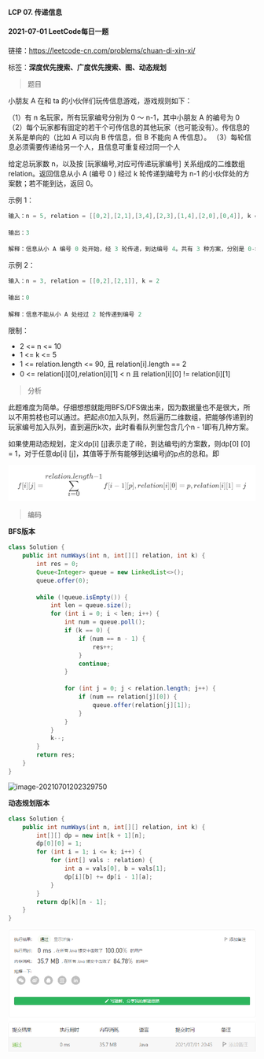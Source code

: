 #### LCP 07. 传递信息

#### 2021-07-01 LeetCode每日一题

链接：https://leetcode-cn.com/problems/chuan-di-xin-xi/

标签：**深度优先搜索、广度优先搜索、图、动态规划**

> 题目

小朋友 A 在和 ta 的小伙伴们玩传信息游戏，游戏规则如下：

（1）有 n 名玩家，所有玩家编号分别为 0 ～ n-1，其中小朋友 A 的编号为 0
（2）每个玩家都有固定的若干个可传信息的其他玩家（也可能没有）。传信息的关系是单向的（比如 A 可以向 B 传信息，但 B 不能向 A 传信息）。
（3）每轮信息必须需要传递给另一个人，且信息可重复经过同一个人

给定总玩家数 n，以及按 [玩家编号,对应可传递玩家编号] 关系组成的二维数组 relation。返回信息从小 A (编号 0 ) 经过 k 轮传递到编号为 n-1 的小伙伴处的方案数；若不能到达，返回 0。

示例 1：

```java
输入：n = 5, relation = [[0,2],[2,1],[3,4],[2,3],[1,4],[2,0],[0,4]], k = 3

输出：3

解释：信息从小 A 编号 0 处开始，经 3 轮传递，到达编号 4。共有 3 种方案，分别是 0->2->0->4， 0->2->1->4， 0->2->3->4。
```

示例 2：

```java
输入：n = 3, relation = [[0,2],[2,1]], k = 2

输出：0

解释：信息不能从小 A 处经过 2 轮传递到编号 2
```

限制：

- 2 <= n <= 10
- 1 <= k <= 5
- 1 <= relation.length <= 90, 且 relation[i].length == 2
- 0 <= relation[i][0],relation[i][1] < n 且 relation[i][0] != relation[i][1]

> 分析

此题难度为简单。仔细想想就能用BFS/DFS做出来，因为数据量也不是很大，所以不用剪枝也可以通过。把起点0加入队列，然后遍历二维数组，把能够传递到的玩家编号加入队列，直到遍历k次，此时看看队列里包含几个n - 1即有几种方案。

如果使用动态规划，定义dp[i] [j]表示走了i轮，到达编号j的方案数，则dp[0] [0] = 1，对于任意dp[i] [j]，其值等于所有能够到达编号j的p点的总和。即

![image-20210701204244357](LCP07.传递信息.assets/image-20210701204244357.png)

> 编码

**BFS版本**

```java
class Solution {
    public int numWays(int n, int[][] relation, int k) {
        int res = 0;
        Queue<Integer> queue = new LinkedList<>();
        queue.offer(0);

        while (!queue.isEmpty()) {
            int len = queue.size();
            for (int i = 0; i < len; i++) {
                int num = queue.poll();
                if (k == 0) {
                    if (num == n - 1) {
                        res++;
                    }
                    continue;
                }

                for (int j = 0; j < relation.length; j++) {
                    if (num == relation[j][0]) {
                        queue.offer(relation[j][1]);
                    }
                }
            }
            k--;
        }
        return res;
    }
}
```

![image-20210701202329750](LCP07.传递信息.assets/image-20210701202329750-1625142227654.png)

**动态规划版本**

```java
class Solution {
    public int numWays(int n, int[][] relation, int k) {
        int[][] dp = new int[k + 1][n];
        dp[0][0] = 1;
        for (int i = 1; i <= k; i++) {
            for (int[] vals : relation) {
                int a = vals[0], b = vals[1];
                dp[i][b] += dp[i - 1][a];
            }
        }
        return dp[k][n - 1];
    }
}
```

![image-20210701204608752](LCP07.传递信息.assets/image-20210701204608752.png)